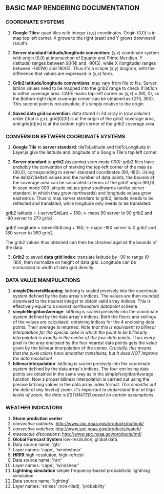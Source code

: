 ## BASIC MAP RENDERING DOCUMENTATION

### COORDINATE SYSTEMS
1. **Google Tiles**: quad tiles with integer (x,y) coordinates. Origin (0,0) is in
  map top left corner. X grows to the right (east) and Y grows downward (south).

2. **Server standard latitude/longitude convention**: (y,x) coordinate system with origin (0,0)
  at intersection of Equator and Prime Meridian. Y (latitude) ranges between 90(N)
  and -90(S), while X (longitude) ranges between -180(W) and 180(E). Thus it's
  a simple (x,y) diagram, with the difference that values are expressed in (y,x)
  form.

3. **Grib2 latitude/longitude conventions**: may vary from file to file. Server lat/lon
  values need to be mapped into the grib2 range to check if lat/lon is within
  coverage area. CAPE marks top-left corner as (y,x) = (90, 0), so the Bottom-right
  right coverage corner can be obtained as (270, 360). This second point is
  not absolute, it's simply relative to the origin.

4. **Saved data grid convention**: data stored in 2d array in (row,column) order
  (that is y,x). grid[0][0] is at the origin of the grib2 coverage area, and
  grid[n][m] is at the bottom right corner of the grib2 coverage area.


### CONVERSION BETWEEN COORDINATE SYSTEMS
1. **Google Tile** to **server standard**: tileToLatitude and tileToLongitude in Layer.js
  give the latitude and longitude of a Google Tile's top left corner.

2. **Server standard** to **grib2** *(assuming scan mode 000)*: grib2 files have *probably*
  the convention of marking the top-left corner of the map as (90,0), corresponding
  to server standard coordinates (90,-180). Using the deltaY/deltaX values and
  the number of data points, the bounds of the coverage area can be calculated
  in terms of the grib2 origin (90,0). In scan mode 000 latitude values grow
  southwards (unlike server standard, in which they grow northwards) and longitude
  values grow eastwards. Thus to map server standard to grib2, latitude needs to
  be reflected and translated, while longitude only needs to be translated.

  grib2 latitude = (-serverStdLat) + 180;     <- maps 90 server to 90 grib2 and -90 server to 270 grib2

  grib2 longitude = serverStdLong + 180;     <- maps -180 server to 0 grib2 and 180 server to 360 grib2

  The grib2 values thus obtained can then be checked against the bounds of the
  data.

3. **Grib2** to saved **data grid index**: translate latitude by -90 to range (0-180), then
  normalize on height of data grid. Longitude can be normalized to width of data
  grid directly.


### DATA VALUE MANIPULATIONS
1. **simpleDiscreteMapping**: lat/long is scaled precisely into the coordinate
    system defined by the data array's indices. The values are then rounded downward
    to the nearest integer to obtain valid array indices. This is effectively equal
    to a *nearest northwestern datapoint* scheme.
2. **simpleNeighborAverage**: lat/long is scaled precisely into the coordinate
    system defined by the data array's indices. Both the floors and ceilings of
    the values are calculated, obtaining indices for the 4 enclosing data points.
    Their average is returned. *Note that this is equivalent to bilinear interpolation
    for the special case in which the point to be bilinearly interpolated is exactly
    in the center of the four data points*. Thus every pixel in the area enclosed
    by the four nearest data points gets the value given by the bilinear
    interpolation of the center. *Crucially, this means that the pixel colors have
    smoother transitions, but it does NOT improve the data resolution!*
3. **bilinearInterpolation**: lat/long is scaled precisely into the coordinate system
    defined by the data array's indices. The four enclosing data points are obtained
    in the same way as in the simpleNeighborAverage function. Now a proper bilinear
    interpolation is carried out using the precise lat/long values in the data array
    index format. *This smooths out the data at any level of zoom. It's important
    to understand that at high levels of zoom, the data is ESTIMATED based on
    certain assumptions*.

### WEATHER INDICATORS
1. **Storm prediction center**
  1. *convective outlooks*: http://www.spc.noaa.gov/products/outlook/
  2. *convective watches*: http://www.spc.noaa.gov/products/watch/
  3. *mesoscale discussions*: http://www.spc.noaa.gov/products/md/
2. **Global Forecast System** low-resolution, global data.
  1. Data source name: 'gfs'
  2. Layer names: 'cape', 'windeshear'
3. **HRRR** high-resolution, high-refresh
  1. Data source name: 'hrrr'
  2. Layer names: 'cape', 'windshear'
4. **Lightning simulation** simple frequency-based probabilistic lightning simulation
  1. Data source name: 'lighting'
  2. Layer names: 'strikes' (non-tiled), 'probability'
